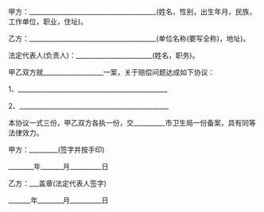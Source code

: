 
 


甲方：________________________________________(姓名，性别，出生年月，民族，工作单位，职业，住址)。


乙方：________________________________________(单位名称(要写全称)，地址)。


法定代表人(负责人)：________________________(姓名，职务)。


甲乙双方就___________________一案，关于赔偿问题达成如下协议：


1、_______________________________________________


2、_______________________________________________


本协议一式三份，甲乙双方各执一份，交__________市卫生局一份备案，具有同等法律效力。


甲方：_________(签字并按手印)


________年_______月__________日


乙方：___盖章(法定代表人签字)


_______年________月__________日
 


 

 
 
 
 
 
  


  
 

  


  


  
 
 
 
 

